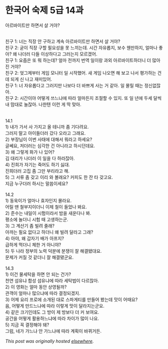 # 한국어 숙제 5급 14과

<div>
<p>아르바이트만 하면서 살 거야?</p>
<div><br></div>
<div>친구 1: 너는 직장 안 구하고 계속 아르바이트만 하면서 살 거야?</div>
<div>친구 2: 굳이 직장 구할 필요성을 못 느끼는데. 시간 자유롭지, 보수 웬만하지, 얼마나 좋아? 왜 나더러 다들 이상하다고 그러는지 모르겠어.</div>
<div>친구 1: 요즘은 또 뭐 하는데? 얼마 전까지 번역 일이랑 과외 아르바이트하더니 더 많아진 거야?</div>
<div>친구 2: 엊그제부터 게임 모니터 일 시작했어. 새 게임 나오면 해 보고 나서 평가하는 건데 되게 신 나고 재미있어.</div>
<div>친구 1: 너 자유롭다고 그러지만 나보다 더 바쁘게 사는 거 같아. 일 몰릴 때는 정신없잖아.</div>
<div>친구 2: 시간이야 어떻게 쓰느냐에 따라 얼마든지 조절할 수 있지. 또 일 년에 두세 달씩 내 맘대로 놀잖아. 나한텐 이런 게 딱 맞아.</div>
<div><br></div>
<div><br></div>
<div>14.1</div>
<div>1) 내가 가서 사 가지고 올 테니까 좀 기다려요.</div>
<div>그러지 말고 아이들더러 갔다 오라고 그래요.</div>
<div>2) 부장님이 이번 사태에 대해서 뭐라고 하세요?</div>
<div>글쎄요, 저더러는 심각한 건 아니라고 하시던데요.</div>
<div>3) 왜 그렇게 화가 나 있어?</div>
<div>김 대리가 나더러 이 일을 다 하라잖아.</div>
<div>4) 진희가 자기는 죽어도 하기 싫대.</div>
<div>진희더러 고집 좀 그만 부리라고 해.</div>
<div>5) 그 서류 좀 갖고 이리 와 볼래요? 커피도 한 잔 타 갖고요.</div>
<div>지금 누구더러 하시는 말씀이세요?</div>
<div><br></div>
<div>14.2</div>
<div>1) 동욱이가 얼마나 효자인지 몰라요.</div>
<div>어릴 땐 철부지이더니 이제 철이 들었나 봐요.</div>
<div>2) 준수는 내일이 시험이라서 밤을 새운다나 봐.</div>
<div>평소에 놀더니 시험 때 고생하는군.</div>
<div>3) 그 계산기 좀 빌려 줄래?</div>
<div>아까는 필요 없다고 하더니 왜 빌려 달라고 그래?</div>
<div>4) 아야, 왜 갑자기 배가 아프지?</div>
<div>급하게 먹더니 체한 거 아니야?</div>
<div>5) 두 나라 정부의 노력 덕분에 분쟁이 잘 해결됐대요.</div>
<div>문제가 커질 것 같더니 잘 해결됐군요.</div>
<div><br></div>
<div>14.3</div>
<div>1) 이건 물세탁을 하면 안 되는 건가?</div>
<div>천연 섬유냐 합성 섬유냐에 따라 세탁법이 다르잖아.</div>
<div>2) 이 영화는 얼마 동안 상영될까?</div>
<div>관객이 얼마나 많으냐에 따라 결정되겠지.</div>
<div>3) 어제 요리 프로에 소개된 대로 스파게티를 만들어 봤는데 맛이 어때요?</div>
<div>음, 어떻게 만드느냐에 따라 이렇게 맛이 달라지는군요.</div>
<div>4) 같은 크기인데도 그 방이 제 방보다 더 커 보여요.</div>
<div>공간을 어떻게 활용하느냐에 따라 차이가 많이 나요.</div>
<div>5) 지금 꼭 결정해야 돼?</div>
<div>그럼, 네가 가느냐 안 가느냐에 따라 계획이 바뀌거든.</div>
</div>


*This post was originally hosted [elsewhere](http://planspace.blogspot.com/2009/11/5-14.html).*
